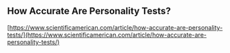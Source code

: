 ## How Accurate Are Personality Tests?
  
  [https://www.scientificamerican.com/article/how-accurate-are-personality-tests/](https://www.scientificamerican.com/article/how-accurate-are-personality-tests/)